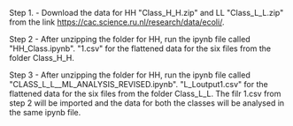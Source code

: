 Step 1. - Download the data for HH "Class_H_H.zip" and LL "Class_L_L.zip" from the link https://cac.science.ru.nl/research/data/ecoli/.

Step 2 - After unzipping the folder for HH, run the  ipynb file called "HH_Class.ipynb". "1.csv" for the flattened data for the six files from the folder Class_H_H.

Step 3 - After unzipping the folder for HH, run the  ipynb file called "CLASS_L_L__ML_ANALYSIS_REVISED.ipynb". "L_Loutput1.csv" for the flattened data for the six files from the folder Class_L_L. The filr 1.csv from step 2 will be imported and the data for both the classes will be analysed in the same ipynb file.

